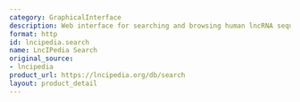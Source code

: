 ```yaml
---
category: GraphicalInterface
description: Web interface for searching and browsing human lncRNA sequences and annotations
format: http
id: lncipedia.search
name: LncIPedia Search
original_source:
- lncipedia
product_url: https://lncipedia.org/db/search
layout: product_detail
---
```

